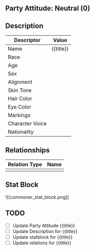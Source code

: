 
## Party Attitude: Neutral (0)

## Description

| Descriptor      | Value     |
| --------------- | --------- |
| Name            | {{title}} |
| Race            |           |
| Age             |           |
| Sex             |           |
| Alignment       |           |
| Skin Tone       |           |
| Hair Color      |           |
| Eye Color       |           |
| Markings        |           |
| Character Voice |           |
| Nationality     |           |

## Relationships
| Relation Type | Name |
| ------------- | ---- |
|               |      |

## Stat Block
![[commoner_stat_block.png]]
## TODO

- [ ] Update Party Attitude {{title}}
- [ ] Update Description for {{title}}
- [ ] Update statblock for {{title}}
- [ ] Update relations for {{title}}